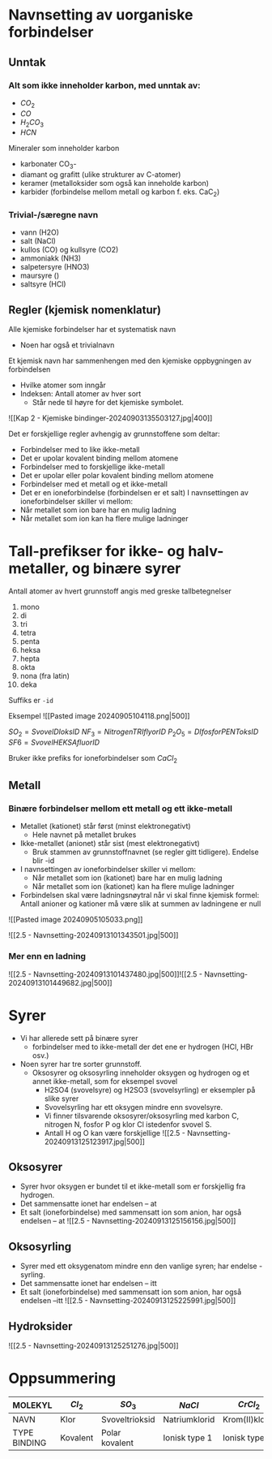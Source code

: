 # Navnsetting av uorganiske forbindelser
## Unntak
### Alt som ikke inneholder karbon, med unntak av:
- $CO_2$
- $CO$
- $H_2CO_3$
- $HCN$

Mineraler som inneholder karbon
- karbonater CO$_3$-
- diamant og grafitt (ulike strukturer av C-atomer)
- keramer (metalloksider som også kan inneholde karbon)
- karbider (forbindelse mellom metall og karbon f. eks. CaC$_2$)
### Trivial-/særegne navn
- vann (H2O)
- salt (NaCl)
- kullos (CO) og kullsyre (CO2)
- ammoniakk (NH3)
- salpetersyre (HNO3)
- maursyre ()
- saltsyre (HCl)

## Regler (kjemisk nomenklatur)
Alle kjemiske forbindelser har et systematisk navn
- Noen har også et trivialnavn

Et kjemisk navn har sammenhengen med den kjemiske oppbygningen av forbindelsen
- Hvilke atomer som inngår
- Indeksen: Antall atomer av hver sort
	- Står nede til høyre for det kjemiske symbolet.

![[Kap 2 - Kjemiske bindinger-20240903135503127.jpg|400]]

Det er forskjellige regler avhengig av grunnstoffene som deltar:
- Forbindelser med to like ikke-metall
- Det er upolar kovalent binding mellom atomene
- Forbindelser med to forskjellige ikke-metall
- Det er upolar eller polar kovalent binding mellom atomene
- Forbindelser med et metall og et ikke-metall
- Det er en ioneforbindelse (forbindelsen er et salt)
I navnsettingen av ioneforbindelser skiller vi mellom:
- Når metallet som ion bare har en mulig ladning
- Når metallet som ion kan ha flere mulige ladninger


# Tall-prefikser for ikke- og halv-metaller, og binære syrer
Antall atomer av hvert grunnstoff angis med greske tallbetegnelser
1. mono
2. di
3. tri
4. tetra
5. penta
6. heksa
7. hepta
8. okta
9. nona (fra latin)
10. deka

Suffiks er `-id`

Eksempel
![[Pasted image 20240905104118.png|500]]

$SO_2 = SvovelDIoksID$
$NF_3 = NitrogenTRIflyorID$
$P_2O_5 = DIfosforPENToksID$
$SF6 = SvovelHEKSAfluorID$

Bruker ikke prefiks for ioneforbindelser som $CaCl_2$

## Metall
### Binære forbindelser mellom ett metall og ett ikke-metall
- Metallet (kationet) står først (minst elektronegativt)
	- Hele navnet på metallet brukes
- Ikke-metallet (anionet) står sist (mest elektronegativt)
	- Bruk stammen av grunnstoffnavnet (se regler gitt tidligere). Endelse blir -id
- I navnsettingen av ioneforbindelser skiller vi mellom:
	- Når metallet som ion (kationet) bare har en mulig ladning
	- Når metallet som ion (kationet) kan ha flere mulige ladninger
- Forbindelsen skal være ladningsnøytral når vi skal finne kjemisk formel: Antall anioner og kationer må være slik at summen av ladningene er null 

![[Pasted image 20240905105033.png]]

![[2.5 - Navnsetting-20240913101343501.jpg|500]]

### Mer enn en ladning
![[2.5 - Navnsetting-20240913101437480.jpg|500]]![[2.5 - Navnsetting-20240913101449682.jpg|500]]




# Syrer
- Vi har allerede sett på binære syrer 
	- forbindelser med to ikke-metall der det ene er hydrogen (HCl, HBr osv.)
- Noen syrer har tre sorter grunnstoff.
	- Oksosyrer og oksosyrling inneholder oksygen og hydrogen og et annet ikke-metall, som for eksempel svovel    
		- H2SO4  (svovelsyre) og H2SO3 (svovelsyrling) er eksempler på slike syrer
		- Svovelsyrling har ett oksygen mindre enn svovelsyre. 
		- Vi finner tilsvarende oksosyrer/oksosyrling med karbon C, nitrogen N, fosfor P og klor Cl istedenfor svovel S. 
		- Antall H og O kan være forskjellige
![[2.5 - Navnsetting-20240913125123917.jpg|500]]


## Oksosyrer
- Syrer hvor oksygen er bundet til et ikke-metall som er forskjellig fra hydrogen.
- Det sammensatte ionet har endelsen – at
- Et salt (ioneforbindelse) med sammensatt ion som anion, har også endelsen – at
![[2.5 - Navnsetting-20240913125156156.jpg|500]]



## Oksosyrling
- Syrer med ett oksygenatom mindre enn den vanlige syren; har endelse -syrling.
- Det sammensatte ionet har endelsen – itt
- Et salt (ioneforbindelse) med sammensatt ion som anion, har også endelsen –itt
![[2.5 - Navnsetting-20240913125225991.jpg|500]]


## Hydroksider
![[2.5 - Navnsetting-20240913125251276.jpg|500]]


# Oppsummering


| MOLEKYL      | $Cl_2$   | $SO_3$         | $NaCl$        | $CrCl_2$       |
| ------------ | -------- | -------------- | ------------- | -------------- |
| NAVN         | Klor     | Svoveltrioksid | Natriumklorid | Krom(II)klorid |
| TYPE BINDING | Kovalent | Polar kovalent | Ionisk type 1 | Ionisk type 2  |
